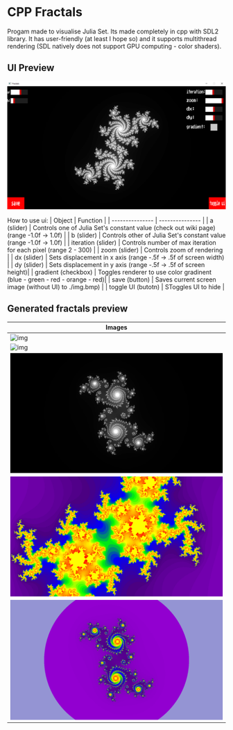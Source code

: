 # CPP Fractals
Progam made to visualise Julia Set. Its made completely in cpp with SDL2 library. It has user-friendly (at least I hope so) and it supports multithread rendering (SDL natively does not support GPU computing - color shaders).


## UI Preview
![ui preview](https://github.com/Zer0AlmostNull/CPP-Fractals/blob/main/assets/images/ui_preview.png?raw=true)

How to use ui:
| Object | Function |
| --------------- | --------------- |
| a (slider)   | Controls one of Julia Set's constant value (check out wiki page) (range -1.0f -> 1.0f)  |
| b (slider)  | Controls other of Julia Set's constant value  (range -1.0f -> 1.0f) |
| iteration (slider)   | Controls number of max iteration for each pixel (range 2 - 300) |
| zoom (slider)   | Controls zoom of rendering |
| dx (slider)  | Sets displacement in x axis (range -.5f -> .5f of screen width) |
| dy (slider)   | Sets displacement in y axis (range -.5f -> .5f of screen height)|
| gradient (checkbox)   | Toggles renderer to use color gradinent (blue - green - red - orange - red)|
| save (button)   | Saves current screen image (without UI) to ./img.bmp) |
| toggle UI (butotn)   | SToggles UI to hide |

## Generated fractals preview
| Images|
|-------|
| ![img](https://github.com/Zer0AlmostNull/CPP-Fractals/blob/main/assets/images/img1.bmp?raw=true) |
| ![img](https://github.com/Zer0AlmostNull/CPP-Fractals/blob/main/assets/images/img2.bmp?raw=true) |
| ![img](https://github.com/Zer0AlmostNull/CPP-Fractals/blob/main/assets/images/img4.bmp?raw=true) |
| ![img](https://github.com/Zer0AlmostNull/CPP-Fractals/blob/main/assets/images/img3.bmp?raw=true) |
| ![img](https://github.com/Zer0AlmostNull/CPP-Fractals/blob/main/assets/images/img.bmp?raw=true) |